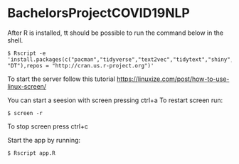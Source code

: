 # BachelorsProjectCOVID19NLP

After R is installed, tt should be possible to run the command below in the shell.


```
$ Rscript -e 'install.packages(c("pacman","tidyverse","text2vec","tidytext","shiny","shinyjs","UsingR", "DT"),repos = "http://cran.us.r-project.org")'
```

To start the server follow this tutorial https://linuxize.com/post/how-to-use-linux-screen/

You can start a seesion with screen pressing ctrl+a To restart screen run:

```
$ screen -r 
```

To stop screen press ctrl+c

Start the app by running: 

```
$ Rscript app.R
```
